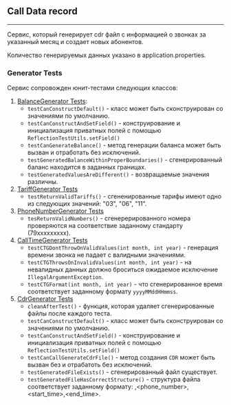 ## Call Data record

----------

Сервис, который генерирует cdr файл с информацией о звонках за указанный месяц и создает новых абонентов.

Количество генерируемых данных указано в application.properties.

### Generator Tests

Сервис сопровожден юнит-тестами следующих классов:

1. [BalanceGenerator Tests](src\main\java\ru\nexign\cdr\generator\client\BalanceGenerator.java):
   - `testCanConstructDefault()` - класс может быть сконструирован со значениями по умолчанию.
   - `testCanConstructAndSetField()` - конструирование и инициализация приватных полей с помощью `ReflectionTestUtils.setField()`
   - `testCanGenerateBalance()` - метод генерации баланса может быть вызван и отработать без исключений.
   - `testGeneratedBalanceWithinProperBoundaries()` - сгенерированный баланс находится в заданных границах.
   - `testGeneratedValuesAreDifferent()` - возвращаемые значения различны.
3. [TariffGenerator Tests](src\main\java\ru\nexign\cdr\generator\client\TariffGenerator.java)
   - `testReturnValidTariffs()` - сгененированные тарифы имеют одно из следующих значений: "03", "06", "11".
3. [PhoneNumberGenerator Tests](src\main\java\ru\nexign\cdr\generator\PhoneNumberGenerator.java)
   - `tesReturnValidNumbers()` - сгенерерированного номера проверяются на соответствие заданному стандарту (79xxxxxxxxx).
4. [CallTimeGenerator Tests](src\main\java\ru\nexign\cdr\generator\cdr\CallTimeGenerator.java)
   - `testCTGDontThrowOnValidValues(int month, int year)` - генерация времени звонка не падает с валидными значениями.
   - `testCTGThrowsOnInvalidValues(int month, int year)` - на невалидных данных должно броситься ожидаемое исключение `IllegalArgumentException`.
   - `testCTGFormat(int month, int year)` - что сгенерированное время соответствует заданному формату `yyyyMMddHHmmss`.
5. [CdrGenerator Tests](src\main\java\ru\nexign\cdr\generator\cdr\CdrGenerator.java)
   - `cleanAfterTest()` - функция, которая удаляет сгенерированные файлы после каждого теста.
   - `testCanConstructDefault()` - класс может быть сконструирован со значениями по умолчанию.
   - `testCanConstructAndSetField()` - конструирование и инициализация приватных полей с помощью `ReflectionTestUtils.setField()`
   - `testCanCallGenerateCdrFile()` - метод создания `CDR` может быть вызван без и отрабатоть без исключений.
   - `testGeneratedFileExists()` - сгенерированный файл существует.
   - `testGeneratedFileHasCorrectStructure()` - структура файла соответствует заданному формату: <tariff>,<phone_number>,<start_time>,<end_time>.
